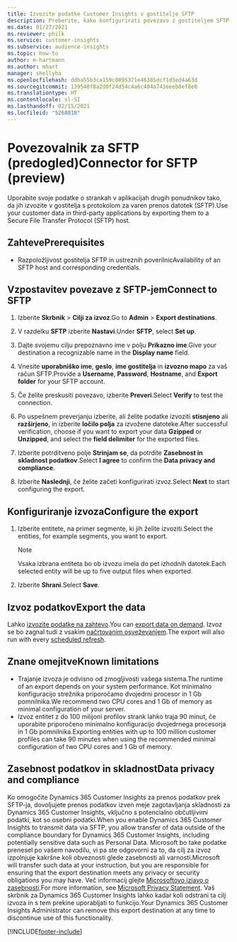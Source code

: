 ```yaml
---
title: Izvozite podatke Customer Insights v gostitelje SFTP
description: Preberite, kako konfigurirati povezavo z gostiteljem SFTP.
ms.date: 01/27/2021
ms.reviewer: philk
ms.service: customer-insights
ms.subservice: audience-insights
ms.topic: how-to
author: m-hartmann
ms.author: mhart
manager: shellyha
ms.openlocfilehash: ddba55b3ca159c0095371e46385dcf1d3ed4a63d
ms.sourcegitcommit: 139548f8a2d0f24d54c4a6c404a743eeeb8ef8e0
ms.translationtype: HT
ms.contentlocale: sl-SI
ms.lasthandoff: 02/15/2021
ms.locfileid: "5268018"
---
```

# <a name="connector-for-sftp-preview"></a><span data-ttu-id="c25ce-103">Povezovalnik za SFTP (predogled)</span><span class="sxs-lookup"><span data-stu-id="c25ce-103">Connector for SFTP (preview)</span></span>

<span data-ttu-id="c25ce-104">Uporabite svoje podatke o strankah v aplikacijah drugih ponudnikov tako, da jih izvozite v gostitelja s protokolom za varen prenos datotek (SFTP).</span><span class="sxs-lookup"><span data-stu-id="c25ce-104">Use your customer data in third-party applications by exporting them to a Secure File Transfer Protocol (SFTP) host.</span></span>

## <a name="prerequisites"></a><span data-ttu-id="c25ce-105">Zahteve</span><span class="sxs-lookup"><span data-stu-id="c25ce-105">Prerequisites</span></span>

- <span data-ttu-id="c25ce-106">Razpoložljivost gostitelja SFTP in ustreznih poverilnic</span><span class="sxs-lookup"><span data-stu-id="c25ce-106">Availability of an SFTP host and corresponding credentials.</span></span>

## <a name="connect-to-sftp"></a><span data-ttu-id="c25ce-107">Vzpostavitev povezave z SFTP-jem</span><span class="sxs-lookup"><span data-stu-id="c25ce-107">Connect to SFTP</span></span>

1. <span data-ttu-id="c25ce-108">Izberite **Skrbnik** > **Cilji za izvoz**.</span><span class="sxs-lookup"><span data-stu-id="c25ce-108">Go to **Admin** > **Export destinations**.</span></span>

1. <span data-ttu-id="c25ce-109">V razdelku **SFTP** izberite **Nastavi**.</span><span class="sxs-lookup"><span data-stu-id="c25ce-109">Under **SFTP**, select **Set up**.</span></span>

1. <span data-ttu-id="c25ce-110">Dajte svojemu cilju prepoznavno ime v polju **Prikazno ime**.</span><span class="sxs-lookup"><span data-stu-id="c25ce-110">Give your destination a recognizable name in the **Display name** field.</span></span>

1. <span data-ttu-id="c25ce-111">Vnesite **uporabniško ime**, **geslo**, **ime gostitelja** in **izvozno mapo** za vaš račun SFTP.</span><span class="sxs-lookup"><span data-stu-id="c25ce-111">Provide a **Username**, **Password**, **Hostname**, and **Export folder** for your SFTP account.</span></span>

1. <span data-ttu-id="c25ce-112">Če želite preskusiti povezavo, izberite **Preveri**.</span><span class="sxs-lookup"><span data-stu-id="c25ce-112">Select **Verify** to test the connection.</span></span>

1. <span data-ttu-id="c25ce-113">Po uspešnem preverjanju izberite, ali želite podatke izvoziti **stisnjeno** ali **razširjeno**, in izberite **ločilo polja** za izvožene datoteke.</span><span class="sxs-lookup"><span data-stu-id="c25ce-113">After successful verification, choose if you want to export your data **Gzipped** or **Unzipped**, and select the **field delimiter** for the exported files.</span></span>

1. <span data-ttu-id="c25ce-114">Izberite potrditveno polje **Strinjam se**, da potrdite **Zasebnost in skladnost podatkov**.</span><span class="sxs-lookup"><span data-stu-id="c25ce-114">Select **I agree** to confirm the **Data privacy and compliance**.</span></span>

1. <span data-ttu-id="c25ce-115">Izberite **Naslednji**, če želite začeti konfigurirati izvoz.</span><span class="sxs-lookup"><span data-stu-id="c25ce-115">Select **Next** to start configuring the export.</span></span>

## <a name="configure-the-export"></a><span data-ttu-id="c25ce-116">Konfiguriranje izvoza</span><span class="sxs-lookup"><span data-stu-id="c25ce-116">Configure the export</span></span>

1. <span data-ttu-id="c25ce-117">Izberite entitete, na primer segmente, ki jih želite izvoziti.</span><span class="sxs-lookup"><span data-stu-id="c25ce-117">Select the entities, for example segments, you want to export.</span></span>

   > [!NOTE]
   > <span data-ttu-id="c25ce-118">Vsaka izbrana entiteta bo ob izvozu imela do pet izhodnih datotek.</span><span class="sxs-lookup"><span data-stu-id="c25ce-118">Each selected entity will be up to five output files when exported.</span></span> 

1. <span data-ttu-id="c25ce-119">Izberite **Shrani**.</span><span class="sxs-lookup"><span data-stu-id="c25ce-119">Select **Save**.</span></span>

## <a name="export-the-data"></a><span data-ttu-id="c25ce-120">Izvoz podatkov</span><span class="sxs-lookup"><span data-stu-id="c25ce-120">Export the data</span></span>

<span data-ttu-id="c25ce-121">Lahko [izvozite podatke na zahtevo](export-destinations.md).</span><span class="sxs-lookup"><span data-stu-id="c25ce-121">You can [export data on demand](export-destinations.md).</span></span> <span data-ttu-id="c25ce-122">Izvoz se bo zagnal tudi z vsakim [načrtovanim osveževanjem](system.md#schedule-tab).</span><span class="sxs-lookup"><span data-stu-id="c25ce-122">The export will also run with every [scheduled refresh](system.md#schedule-tab).</span></span>

## <a name="known-limitations"></a><span data-ttu-id="c25ce-123">Znane omejitve</span><span class="sxs-lookup"><span data-stu-id="c25ce-123">Known limitations</span></span>

- <span data-ttu-id="c25ce-124">Trajanje izvoza je odvisno od zmogljivosti vašega sistema.</span><span class="sxs-lookup"><span data-stu-id="c25ce-124">The runtime of an export depends on your system performance.</span></span> <span data-ttu-id="c25ce-125">Kot minimalno konfiguracijo strežnika priporočamo dvojedrni procesor in 1 Gb pomnilnika.</span><span class="sxs-lookup"><span data-stu-id="c25ce-125">We recommend two CPU cores and 1 Gb of memory as minimal configuration of your server.</span></span> 
- <span data-ttu-id="c25ce-126">Izvoz entitet z do 100 milijoni profilov strank lahko traja 90 minut, če uporabite priporočeno minimalno konfiguracijo dvojedrnega procesorja in 1 Gb pomnilnika.</span><span class="sxs-lookup"><span data-stu-id="c25ce-126">Exporting entities with up to 100 million customer profiles can take 90 minutes when using the recommended minimal configuration of two CPU cores and 1 Gb of memory.</span></span> 

## <a name="data-privacy-and-compliance"></a><span data-ttu-id="c25ce-127">Zasebnost podatkov in skladnost</span><span class="sxs-lookup"><span data-stu-id="c25ce-127">Data privacy and compliance</span></span>

<span data-ttu-id="c25ce-128">Ko omogočite Dynamics 365 Customer Insights za prenos podatkov prek SFTP-ja, dovoljujete prenos podatkov izven meje zagotavljanja skladnosti za Dynamics 365 Customer Insights, vključno s potencialno občutljivimi podatki, kot so osebni podatki.</span><span class="sxs-lookup"><span data-stu-id="c25ce-128">When you enable Dynamics 365 Customer Insights to transmit data via SFTP, you allow transfer of data outside of the compliance boundary for Dynamics 365 Customer Insights, including potentially sensitive data such as Personal Data.</span></span> <span data-ttu-id="c25ce-129">Microsoft bo take podatke prenesel po vašem navodilu, vi pa ste odgovorni za to, da cilj za izvoz izpolnjuje kakršne koli obveznosti glede zasebnosti ali varnosti.</span><span class="sxs-lookup"><span data-stu-id="c25ce-129">Microsoft will transfer such data at your instruction, but you are responsible for ensuring that the export destination meets any privacy or security obligations you may have.</span></span> <span data-ttu-id="c25ce-130">Več informacij glejte [Microsoftovo izjavo o zasebnosti](https://go.microsoft.com/fwlink/?linkid=396732).</span><span class="sxs-lookup"><span data-stu-id="c25ce-130">For more information, see [Microsoft Privacy Statement](https://go.microsoft.com/fwlink/?linkid=396732).</span></span>
<span data-ttu-id="c25ce-131">Vaš skrbnik za Dynamics 365 Customer Insights lahko kadar koli odstrani ta cilj izvoza in s tem prekine uporabljati to funkcijo.</span><span class="sxs-lookup"><span data-stu-id="c25ce-131">Your Dynamics 365 Customer Insights Administrator can remove this export destination at any time to discontinue use of this functionality.</span></span>


[!INCLUDE[footer-include](../includes/footer-banner.md)]